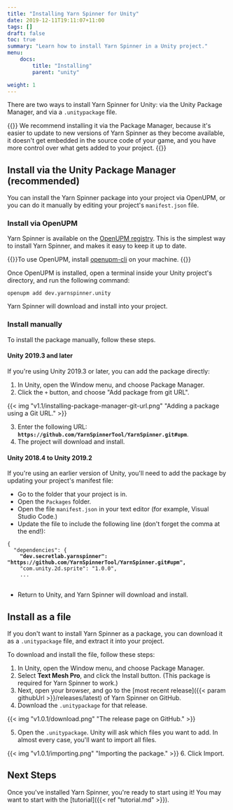 ```yaml
---
title: "Installing Yarn Spinner for Unity"
date: 2019-12-11T19:11:07+11:00
tags: []
draft: false
toc: true
summary: "Learn how to install Yarn Spinner in a Unity project."
menu:
    docs:
        title: "Installing"
        parent: "unity"

weight: 1
---
```


There are two ways to install Yarn Spinner for Unity: via the Unity Package Manager, and via a `.unitypackage` file. 

{{<note>}}
We recommend installing it via the Package Manager, because it's easier to update to new versions of Yarn Spinner as they become available, it doesn't get embedded in the source code of your game, and you have more control over what gets added to your project. 
{{</note>}}

## Install via the Unity Package Manager (recommended)

You can install the Yarn Spinner package into your project via OpenUPM, or you can do it manually by editing your project's `manifest.json` file.

### Install via OpenUPM 

Yarn Spinner is available on the [OpenUPM registry](https://openupm.com). This is the simplest way to install Yarn Spinner, and makes it easy to keep it up to date.

{{<note>}}To use OpenUPM, install [openupm-cli](https://github.com/openupm/openupm-cli) on your machine. {{</note>}}

Once OpenUPM is installed, open a terminal inside your Unity project's directory, and run the following command:

```
openupm add dev.yarnspinner.unity
```

Yarn Spinner will download and install into your project.

### Install manually

To install the package manually, follow these steps.

#### Unity 2019.3 and later

If you're using Unity 2019.3 or later, you can add the package directly:

1. In Unity, open the Window menu, and choose Package Manager.
2. Click the `+` button, and choose "Add package from git URL".

{{< img "v1.1/installing-package-manager-git-url.png" "Adding a package using a Git URL." >}}

3. Enter the following URL: **`https://github.com/YarnSpinnerTool/YarnSpinner.git#upm`**.
4. The project will download and install.

#### Unity 2018.4 to Unity 2019.2

If you're using an earlier version of Unity, you'll need to add the package by updating your project's manifest file:

* Go to the folder that your project is in.
* Open the `Packages` folder.
* Open the file `manifest.json` in your text editor (for example, Visual Studio Code.)
* Update the file to include the following line (don't forget the comma at the end!):

<pre>
<code class="json">{
  "dependencies": {
    <b>"dev.secretlab.yarnspinner": "https://github.com/YarnSpinnerTool/YarnSpinner.git#upm",</b>
    "com.unity.2d.sprite": "1.0.0",
    ...
</code>
</pre>

* Return to Unity, and Yarn Spinner will download and install.

## Install as a file

If you don't want to install Yarn Spinner as a package, you can download it as a `.unitypackage` file, and extract it into your project.

To download and install the file, follow these steps:

1. In Unity, open the Window menu, and choose Package Manager.
2. Select **Text Mesh Pro**, and click the Install button. (This package is required for Yarn Spinner to work.)
3. Next, open your browser, and go to the [most recent release]({{< param githubUrl >}}/releases/latest) of Yarn Spinner on GitHub.
4. Download the `.unitypackage` for that release.

{{< img "v1.0.1/download.png" "The release page on GitHub." >}}

5. Open the `.unitypackage`. Unity will ask which files you want to add. In almost every case, you'll want to import all files.

{{< img "v1.0.1/importing.png" "Importing the package." >}}
6. Click Import.

## Next Steps

Once you've installed Yarn Spinner, you're ready to start using it! You may want to start with the [tutorial]({{< ref "tutorial.md" >}}).